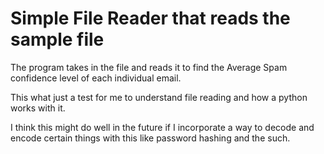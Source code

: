 <h1> Simple File Reader that reads the sample file</h1>

The program takes in the file and reads it to find the Average Spam confidence level of each individual email.

This what just a test for me to understand file reading and how a python works with it.

I think this might do well in the future if I incorporate a way to decode and encode certain things with this like password hashing and the such.
